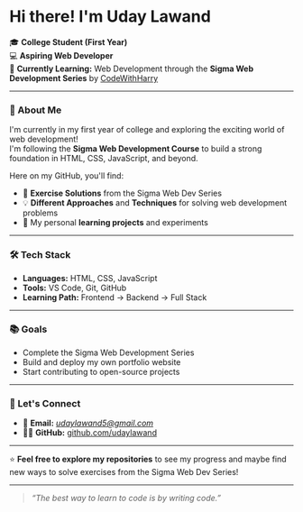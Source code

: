 # Hi there! I'm Uday Lawand

🎓 **College Student (First Year)**  
💻 **Aspiring Web Developer**  
🚀 **Currently Learning:** Web Development through the **Sigma Web Development Series** by [CodeWithHarry](https://www.youtube.com/@CodeWithHarry)

---

### 🧠 About Me
I'm currently in my first year of college and exploring the exciting world of web development!  
I'm following the **Sigma Web Development Course** to build a strong foundation in HTML, CSS, JavaScript, and beyond.  

Here on my GitHub, you'll find:
- 🧩 **Exercise Solutions** from the Sigma Web Dev Series  
- 💡 **Different Approaches** and **Techniques** for solving web development problems  
- 🧱 My personal **learning projects** and experiments

---

### 🛠️ Tech Stack
- **Languages:** HTML, CSS, JavaScript  
- **Tools:** VS Code, Git, GitHub  
- **Learning Path:** Frontend → Backend → Full Stack  

---

### 📚 Goals
- Complete the Sigma Web Development Series  
- Build and deploy my own portfolio website  
- Start contributing to open-source projects  

---

### 🤝 Let's Connect
- 📧 **Email:** *udaylawand5@gmail.com*   
- 🧑‍💻 **GitHub:** [github.com/udaylawand](https://github.com/udaylawand)

---

⭐ **Feel free to explore my repositories** to see my progress and maybe find new ways to solve exercises from the Sigma Web Dev Series!

---

> _“The best way to learn to code is by writing code.”_
